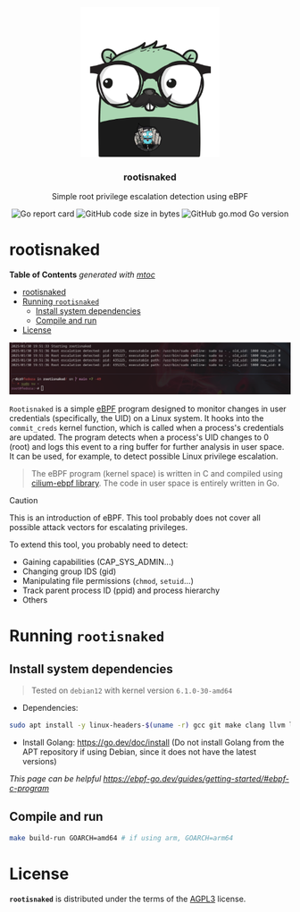 <p align="center" >
    <img src="logo.png" alt="logo" width="250"/>
<h3 align="center">rootisnaked</h3>
<p align="center">Simple root privilege escalation detection using eBPF</p>
</p>

<p align="center" >
    <img alt="Go report card" src="https://goreportcard.com/badge/github.com/containerscrew/rootisnaked">
    <img alt="GitHub code size in bytes" src="https://img.shields.io/github/languages/code-size/containerscrew/rootisnaked">
    <img alt="GitHub go.mod Go version" src="https://img.shields.io/github/go-mod/go-version/containerscrew/rootisnaked">
</p>

# rootisnaked

<!-- START OF TOC !DO NOT EDIT THIS CONTENT MANUALLY-->
**Table of Contents**  *generated with [mtoc](https://github.com/containerscrew/mtoc)*
- [rootisnaked](#rootisnaked)
- [Running `rootisnaked`](#running-rootisnaked)
  - [Install system dependencies](#install-system-dependencies)
  - [Compile and run](#compile-and-run)
- [License](#license)
<!-- END OF TOC -->

![example](example.png)

`Rootisnaked` is a simple [eBPF](https://ebpf.io/) program designed to monitor changes in user credentials (specifically, the UID) on a Linux system. It hooks into the `commit_creds` kernel function, which is called when a process's credentials are updated. The program detects when a process's UID changes to 0 (root) and logs this event to a ring buffer for further analysis in user space.
It can be used, for example, to detect possible Linux privilege escalation.

> The eBPF program (kernel space) is written in C and compiled using [cilium-ebpf library](https://github.com/cilium/ebpf). The code in user space is entirely written in Go.

> [!CAUTION]
> This is an introduction of eBPF. This tool probably does not cover all possible attack vectors for escalating privileges.

To extend this tool, you probably need to detect:

- Gaining capabilities (CAP_SYS_ADMIN...)
- Changing group IDS (gid)
- Manipulating file permissions (`chmod`, `setuid`...)
- Track parent process ID (ppid) and process hierarchy
- Others

# Running `rootisnaked`

## Install system dependencies

> Tested on `debian12` with kernel version `6.1.0-30-amd64`

* Dependencies:

```bash
sudo apt install -y linux-headers-$(uname -r) gcc git make clang llvm libbpf-dev libbpf-tools bpftool bpftrace
```

* Install Golang: https://go.dev/doc/install (Do not install Golang from the APT repository if using Debian, since it does not have the latest versions)

*This page can be helpful https://ebpf-go.dev/guides/getting-started/#ebpf-c-program*

## Compile and run

```bash
make build-run GOARCH=amd64 # if using arm, GOARCH=arm64
```

# License

**`rootisnaked`** is distributed under the terms of the [AGPL3](./LICENSE) license.
